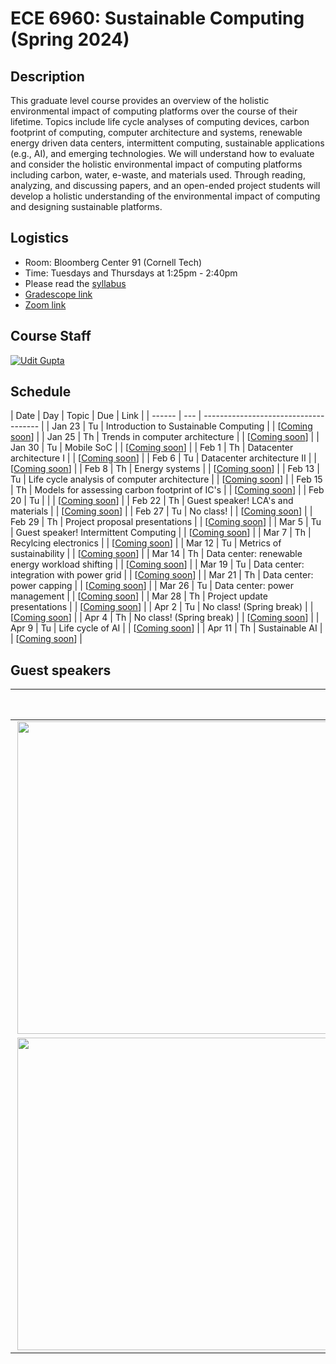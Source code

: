 # ECE 6960: Sustainable Computing (Spring 2024)

## Description

This graduate level course provides an overview of the holistic environmental
impact of computing platforms over the course of their lifetime. Topics include
life cycle analyses of computing devices, carbon footprint of computing,
computer architecture and systems, renewable energy driven data centers,
intermittent computing, sustainable applications (e.g., AI), and emerging
technologies. We will understand how to evaluate and consider the holistic
environmental impact of computing platforms including carbon, water, e-waste,
and materials used. Through reading, analyzing, and discussing papers, and an
open-ended project students will develop a holistic understanding of the
environmental impact of computing and designing sustainable platforms.

## Logistics

- Room: Bloomberg Center 91 (Cornell Tech)
- Time: Tuesdays and Thursdays at 1:25pm - 2:40pm
- Please read the [syllabus](https://docs.google.com/document/d/1AGKVwIZsr1ShpKy45RxUUajoJ7oWBzBMvDzX8Bao_hM/edit?usp=sharing)
- [Gradescope link](https://www.gradescope.com/courses/717488)
- [Zoom link](https://cornell.zoom.us/meeting/tJcsdu2vqD4oGtIdIEv4ZeK0QmDzLq_qIimL/ics?icsToken=98tyKuCrrzouHdKQshmBRowqBYj4LO3wpiVBjbd0mDbAFXRpZyimB-9mKJ5uL8n5)

## Course Staff

[![Udit Gupta](https://ugupta.com/assets/images/uditgupta.jpeg 'Udit Gupta')](https://ugupta.com/)


## Schedule

| Date   | Day | Topic                                           | Due | Link              |
| ------ | --- | -------------------------------------           |
| Jan 23 | Tu  | Introduction to Sustainable Computing           |     | [[Coming soon]()] |
| Jan 25 | Th  | Trends in computer architecture                 |     | [[Coming soon]()] |
| Jan 30 | Tu  | Mobile SoC                                      |     | [[Coming soon]()] |
| Feb 1  | Th  | Datacenter architecture I                       |     | [[Coming soon]()] |
| Feb 6  | Tu  | Datacenter architecture II                      |     | [[Coming soon]()] |
| Feb 8  | Th  | Energy systems                                  |     | [[Coming soon]()] |
| Feb 13 | Tu  | Life cycle analysis of computer architecture    |     | [[Coming soon]()] |
| Feb 15 | Th  | Models for assessing carbon footprint of IC's   |     | [[Coming soon]()] |
| Feb 20 | Tu  |                                                 |     | [[Coming soon]()] |
| Feb 22 | Th  | Guest speaker! LCA's and materials              |     | [[Coming soon]()] |
| Feb 27 | Tu  | No class!                                       |     | [[Coming soon]()] |
| Feb 29 | Th  | Project proposal presentations                  |     | [[Coming soon]()] |
| Mar 5  | Tu  | Guest speaker! Intermittent Computing           |     | [[Coming soon]()] |
| Mar 7  | Th  | Recylcing electronics                           |     | [[Coming soon]()] |
| Mar 12 | Tu  | Metrics of sustainability                       |     | [[Coming soon]()] |
| Mar 14 | Th  | Data center: renewable energy workload shifting |     | [[Coming soon]()] |
| Mar 19 | Tu  | Data center: integration with power grid        |     | [[Coming soon]()] |
| Mar 21 | Th  | Data center: power capping                      |     | [[Coming soon]()] |
| Mar 26 | Tu  | Data center: power management                   |     | [[Coming soon]()] |
| Mar 28 | Th  | Project update presentations                    |     | [[Coming soon]()] |
| Apr 2  | Tu  | No class! (Spring break)                        |     | [[Coming soon]()] |
| Apr 4  | Th  | No class! (Spring break)                        |     | [[Coming soon]()] |
| Apr 9  | Tu  | Life cycle of AI                                |     | [[Coming soon]()] |
| Apr 11 | Th  | Sustainable AI                                  |     | [[Coming soon]()] |


## Guest speakers

|  |  Guest speaker |
| ------------- | :------------- |
| <img src="https://josiahhester.com/cv/img/headshot3.jpg" width=500 align=right> | [**Josiah Hester**](https://josiahhester.com/cv/) (Georgia Tech)  is the Allchin Chair, and Associate Professor in the College of Computing at Georgia Tech. He designs and deploys tiny computers that last for decades, supporting applications in sustainability, healthcare, interactive devices, and education |
| <img src="https://www.wspcrx.com/wp-content/uploads/2021/10/Headshot-Avatars-2.jpg" width=500 align=right> | Stay tuned for more exciting speakers!|

